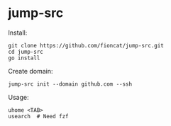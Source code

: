 # jump-src

Install:

```shell
git clone https://github.com/fioncat/jump-src.git
cd jump-src
go install
```

Create domain:

```shell
jump-src init --domain github.com --ssh
```

Usage:

```shell
uhome <TAB>
usearch  # Need fzf
```
